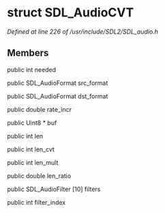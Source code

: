 # struct SDL_AudioCVT

*Defined at line 226 of /usr/include/SDL2/SDL_audio.h*





## Members

public int needed

public SDL_AudioFormat src_format

public SDL_AudioFormat dst_format

public double rate_incr

public Uint8 * buf

public int len

public int len_cvt

public int len_mult

public double len_ratio

public SDL_AudioFilter [10] filters

public int filter_index



